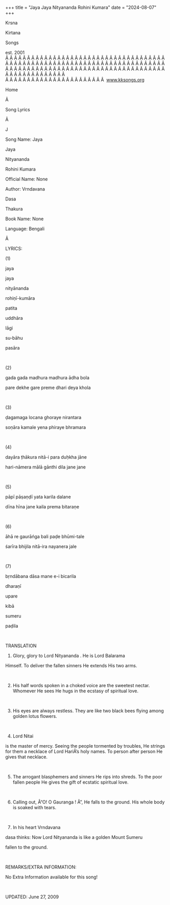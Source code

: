+++ 
title = "Jaya Jaya Nityananda Rohini Kumara"
date = "2024-08-07"
+++

Krsna
 
Kirtana
 
Songs

est. 2001
Â Â Â Â Â Â Â Â Â Â Â Â Â Â Â Â Â Â Â Â Â Â Â Â Â Â Â Â Â Â Â Â Â Â Â Â Â Â Â Â Â Â Â Â Â Â Â Â Â Â Â Â Â Â Â Â Â Â Â Â Â Â Â Â Â Â Â Â Â Â Â Â Â Â Â Â Â Â Â Â Â Â Â Â Â Â Â Â Â Â Â Â Â Â Â Â Â Â Â Â Â Â Â Â Â Â Â Â Â Â Â Â Â Â Â Â Â Â Â Â Â Â Â Â Â  
Â Â Â Â Â Â Â Â Â Â Â Â Â Â Â Â Â Â Â Â Â Â Â  
www.kksongs.org








Home


Ã 
 
Song Lyrics
 
Ã 
 
J


Song Name: 
Jaya
 
Jaya
 
Nityananda
 
Rohini
 Kumara


Official Name: None


Author: 
Vrndavana
 
Dasa
 
Thakura


Book Name: None


Language: 
Bengali




Â 


LYRICS:


(1)


jaya
 
jaya
 
nityānanda
 
rohiṇī-kumāra


patita
 
uddhāra
 
lāgi
 
su-bāhu
 
pasāra


 


(2)


gada gada madhura madhura ādha bola


pare dekhe gare preme dhari deya khola


 


(3)


ḍagamaga locana ghoraye nirantara


soṇāra kamale yena phiraye bhramara


 


(4)


dayāra ṭhākura nitā-i para duḥkha jāne


hari-nāmera mālā gānthi dila jane jane


 


(5)


pāpī pāṣaṇḍī yata karila dalane


dīna hīna jane kaila prema bitaraṇe


 


(6)


āhā re gaurāńga bali paḍe bhūmi-tale


śarīra bhijila nitā-ira nayanera jale


 


(7)


bṛndābana dāsa mane e-i bicarila


dharaṇī


upare
 
kibā
 
sumeru
 
paḍila


 


TRANSLATION


1) Glory, glory to Lord 
Nityananda
. He is Lord 
Balarama

Himself. To deliver the fallen sinners He extends His two arms.


 


2) His half words spoken in
a choked voice are the sweetest nectar. Whomever He sees He hugs in the ecstasy
of spiritual love.


 


3) His eyes are always
restless. They are like two black bees flying among golden lotus flowers.


 


4) Lord 
Nitai

is the master of mercy. Seeing the people tormented by troubles, He strings for
them a necklace of Lord 
HariÂ’s
 holy names. To person
after person He gives that necklace.


 


5) The arrogant blasphemers
and sinners He rips into shreds. To the poor fallen people He gives the gift of
ecstatic spiritual love.


 


6) Calling out, Â“O! O 
Gauranga
!
Â”,
 He falls to the
ground. His whole body is soaked with tears.


 


7) In his heart 
Vrndavana
 
dasa
 thinks: Now Lord 
Nityananda
 is like a golden Mount 
Sumeru

fallen to the ground.


 


REMARKS/EXTRA INFORMATION:


No
Extra Information available for this song!


 


UPDATED:
 June 27, 2009